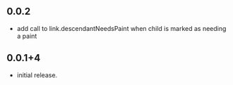 ## 0.0.2
* add call to link.descendantNeedsPaint when child is marked as needing a paint

## 0.0.1+4
* initial release.
